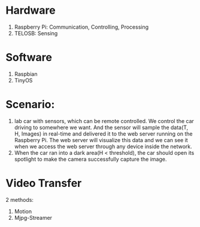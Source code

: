 # Hardware
1. Raspberry Pi: Communication, Controlling, Processing
2. TELOSB: Sensing

# Software
1. Raspbian
2. TinyOS

# Scenario:
1. lab car with sensors, which can be remote controlled. We control the car driving to somewhere we want. And the sensor will sample the data(T, H, Images) in real-time and delivered it to the web server running on the Raspberry Pi. The web server will visualize this data and we can see it when we access the web server through any device inside the network.
2. When the car ran into a dark area(H < threshold), the car should open its spotlight to make the camera successfully capture the image.

# Video Transfer
2 methods:
1. Motion
2. Mjpg-Streamer
